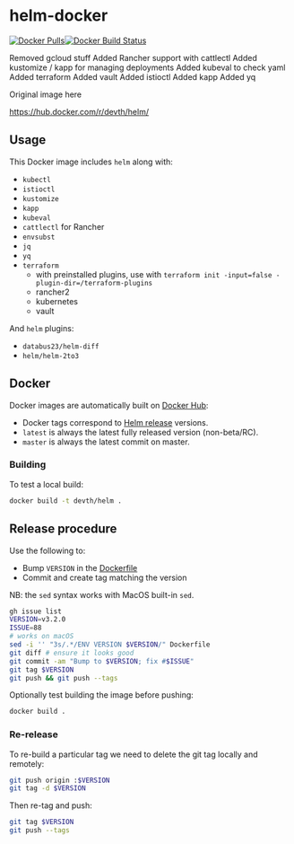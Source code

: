 # helm-docker

[![Docker Pulls](https://img.shields.io/docker/pulls/ersitzt/helm-docker.svg?style=flat-square)](https://hub.docker.com/r/ersitzt/helm-docker/)[![Docker Build Status](https://img.shields.io/docker/cloud/build/ersitzt/helm-docker?style=flat-square)](https://hub.docker.com/r/ersitzt/helm-docker/)

Removed gcloud stuff
Added Rancher support with cattlectl
Added kustomize / kapp for managing deployments
Added kubeval to check yaml
Added terraform
Added vault
Added istioctl
Added kapp
Added yq 

Original image here

https://hub.docker.com/r/devth/helm/

## Usage

This Docker image includes `helm` along with:

- `kubectl`
- `istioctl`
- `kustomize`
- `kapp`
- `kubeval`
- `cattlectl` for Rancher
- `envsubst`
- `jq`
- `yq`
- `terraform`
  - with preinstalled plugins, use with `terraform init -input=false -plugin-dir=/terraform-plugins`
  - rancher2
  - kubernetes
  - vault

And `helm` plugins:

- `databus23/helm-diff`
- `helm/helm-2to3`

## Docker

Docker images are automatically built on [Docker
Hub](https://hub.docker.com/r/devth/helm/):

- Docker tags correspond to [Helm
  release](https://github.com/helm/helm/releases) versions.
- `latest` is always the latest fully released version (non-beta/RC).
- `master` is always the latest commit on master.

### Building

To test a local build:

```bash
docker build -t devth/helm .
```

## Release procedure

Use the following to:

- Bump `VERSION` in the [Dockerfile](Dockerfile)
- Commit and create tag matching the version

NB: the `sed` syntax works with MacOS built-in `sed`.

```bash
gh issue list
VERSION=v3.2.0
ISSUE=88
# works on macOS
sed -i '' "3s/.*/ENV VERSION $VERSION/" Dockerfile
git diff # ensure it looks good
git commit -am "Bump to $VERSION; fix #$ISSUE"
git tag $VERSION
git push && git push --tags
```

Optionally test building the image before pushing:

```bash
docker build .
```

### Re-release

To re-build a particular tag we need to delete the git tag locally and remotely:

```bash
git push origin :$VERSION
git tag -d $VERSION
```

Then re-tag and push:

```bash
git tag $VERSION
git push --tags
```
